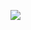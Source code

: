 ![](https://lh3.googleusercontent.com/wQZnumt530XZ_NMFQ38EZdGrOsRN_ZzMZALh2PMo5j7JqCne8fhCZj3FCO0LaFp9DGfi4Lf7bIlN76dY1LXAOpOiMyyuS0rJwAl9WLGynwOvbTOzri9iRhV1zpmS_Bv4kla-gtm4NA=w2400)
